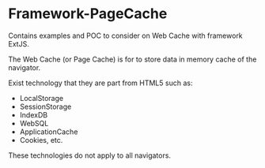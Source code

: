 Framework-PageCache
===================

Contains examples and POC to consider on Web Cache with framework ExtJS.

The Web Cache (or Page Cache) is for to store data in memory cache of the navigator. 

Exist technology that they are part from HTML5 such as:
- LocalStorage
- SessionStorage
- IndexDB
- WebSQL
- ApplicationCache
- Cookies, etc.

These technologies do not apply to all navigators.
